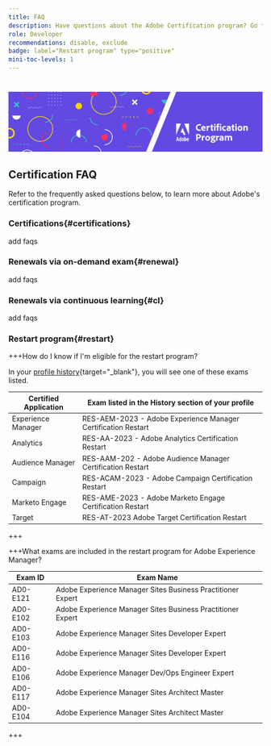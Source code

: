 ```yaml
---
title: FAQ
description: Have questions about the Adobe Certification program? Go to this page to learn more.
role: Developer
recommendations: disable, exclude
badge: label="Restart program" type="positive"
mini-toc-levels: 1
---
```

# 

![Banner](/help/certifications/assets/home_banner_narrow.png)

## Certification FAQ

Refer to the frequently asked questions below, to learn more about Adobe's certification program.

### Certifications{#certifications}

add faqs

### Renewals via on-demand exam{#renewal}

add faqs

### Renewals via continuous learning{#cl}

add faqs

### Restart program{#restart}

+++How do I know if I'm eligible for the restart program?

In your [profile history](https://www.certmetrics.com/adobe/candidate/requirements.aspx){target="_blank"}, you will see one of these exams listed.

| Certified Application | Exam listed in the History section of your profile |
| ------- | ------- |
| Experience Manager  | RES-AEM-2023 - Adobe Experience Manager Certification Restart |
| Analytics  |  RES-AA-2023 - Adobe Analytics Certification Restart   |
| Audience Manager | RES-AAM-202 - Adobe Audience Manager Certification Restart |
| Campaign | RES-ACAM-2023 - Adobe Campaign Certification Restart |
|Marketo Engage | RES-AME-2023 - Adobe Marketo Engage Certification Restart |
| Target | RES-AT-2023 Adobe Target Certification Restart |

+++

+++What exams are included in the restart program for Adobe Experience Manager?

| Exam ID |  Exam Name |
| ------- | ------- |
| AD0-E121  | Adobe Experience Manager Sites Business Practitioner Expert |
| AD0-E102 | Adobe Experience Manager Sites Business Practitioner Expert |
| AD0-E103 | Adobe Experience Manager Sites Developer Expert |
| AD0-E116 | Adobe Experience Manager Sites Developer Expert |
| AD0-E106 | Adobe Experience Manager Dev/Ops Engineer Expert |
| AD0-E117 | Adobe Experience Manager Sites Architect Master |
| AD0-E104 | Adobe Experience Manager Sites Architect Master |

+++
